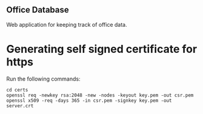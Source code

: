 Office Database
---------------

Web application for keeping track of office data.

Generating self signed certificate for https
============================================

Run the following commands:
```
cd certs
openssl req -newkey rsa:2048 -new -nodes -keyout key.pem -out csr.pem
openssl x509 -req -days 365 -in csr.pem -signkey key.pem -out server.crt
```